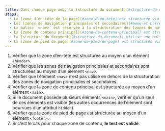 ```yaml
---
title: Dans chaque page web, la [structure du document](#structure-du-document) vérifie-t-elle ces conditions (hors cas particuliers) ?
steps:
  - La [zone d’en-tête de la page](#zone-d-en-tete) est structurée via une balise `<header>`.
  - Les [zones de navigation principales et secondaires](#menu-et-barre-de-navigation) sont structurées via une balise `<nav>`.
  - La balise `<nav>` est réservée à la structuration des [zones de navigation principales et secondaires](#menu-et-barre-de-navigation).
  - La [zone de contenu principal](#zone-de-contenu-principal) est structurée via une balise `<main>`.
  - La [structure du document](#structure-du-document) utilise une balise `<main>` visible unique.
  - La [zone de pied de page](#zone-de-pied-de-page) est structurée via une balise `<footer>`.
---
```


1. Vérifier que la zone d’en-tête est structurée au moyen d’un élément `<header>`.
2. Vérifier que les zones de navigation principales et secondaires sont structurées au moyen d’un élément `<nav>`.
3. Vérifier que l’élément `<nav>` n’est pas utilisé en dehors de la structuration des zones de navigation principales et secondaires.
4. Vérifier que la zone de contenu principal est structurée au moyen d’un élément `<main>`.
5. Si le document possède plusieurs éléments `<main>`, vérifier qu’un seul de ces éléments est visible (les autres occurrences de l’élément sont pourvues d’un attribut `hidden`).
6. Vérifier que la zone de pied de page est structurée au moyen d’un élément `<footer>`.
7. Si c’est le cas pour chaque zone de contenu, **le test est validé**.
